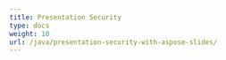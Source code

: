 ```yaml
---
title: Presentation Security
type: docs
weight: 10
url: /java/presentation-security-with-aspose-slides/
---
```



